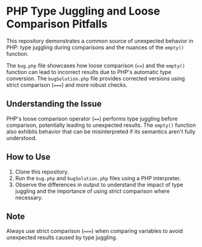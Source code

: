 # PHP Type Juggling and Loose Comparison Pitfalls

This repository demonstrates a common source of unexpected behavior in PHP: type juggling during comparisons and the nuances of the `empty()` function.

The `bug.php` file showcases how loose comparison (`==`) and the `empty()` function can lead to incorrect results due to PHP's automatic type conversion. The `bugSolution.php` file provides corrected versions using strict comparison (`===`) and more robust checks.

## Understanding the Issue

PHP's loose comparison operator (`==`) performs type juggling before comparison, potentially leading to unexpected results. The `empty()` function also exhibits behavior that can be misinterpreted if its semantics aren't fully understood.

## How to Use

1. Clone this repository.
2. Run the `bug.php` and `bugSolution.php` files using a PHP interpreter.
3. Observe the differences in output to understand the impact of type juggling and the importance of using strict comparison where necessary.

## Note

Always use strict comparison (`===`) when comparing variables to avoid unexpected results caused by type juggling.